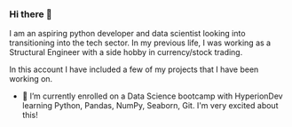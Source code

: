 ### Hi there 👋

<!--
**hmatias88/hmatias88** is a ✨ _special_ ✨ repository because its `README.md` (this file) appears on your GitHub profile.

Here are some ideas to get you started:

- 🔭 I’m currently working on ...
- 🌱 I’m currently learning ...
- 👯 I’m looking to collaborate on ...
- 🤔 I’m looking for help with ...
- 💬 Ask me about ...
- 📫 How to reach me: ...
- 😄 Pronouns: ...
- ⚡ Fun fact: ...
-->

I am an aspiring python developer and data scientist looking into transitioning into the tech sector. In my previous life, I was working as a Structural Engineer with a side hobby in currency/stock trading.

In this account I have included a few of my projects that I have been working on.

- 🌱 I’m currently enrolled on a Data Science bootcamp with HyperionDev learning Python, Pandas, NumPy, Seaborn, Git. I'm very excited about this!
